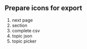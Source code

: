 ## Prepare icons for export

1. next page 
2. section 
3. complete csv
4. topic json 
5. topic picker 


